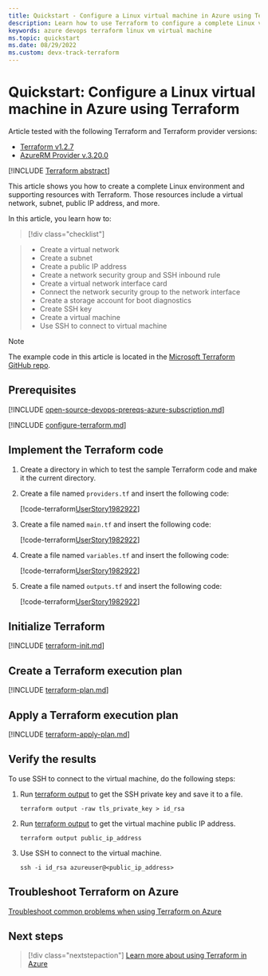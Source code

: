 ```yaml
---
title: Quickstart - Configure a Linux virtual machine in Azure using Terraform
description: Learn how to use Terraform to configure a complete Linux virtual machine environment in Azure.
keywords: azure devops terraform linux vm virtual machine
ms.topic: quickstart
ms.date: 08/29/2022
ms.custom: devx-track-terraform
---
```


# Quickstart: Configure a Linux virtual machine in Azure using Terraform

Article tested with the following Terraform and Terraform provider versions:

- [Terraform v1.2.7](https://releases.hashicorp.com/terraform/)
- [AzureRM Provider v.3.20.0](https://registry.terraform.io/providers/hashicorp/azurerm/latest/docs)

[!INCLUDE [Terraform abstract](./includes/abstract.md)]

This article shows you how to create a complete Linux environment and supporting resources with Terraform. Those resources include a virtual network, subnet, public IP address, and more.

In this article, you learn how to:
> [!div class="checklist"]

> * Create a virtual network
> * Create a subnet
> * Create a public IP address
> * Create a network security group and SSH inbound rule
> * Create a virtual network interface card
> * Connect the network security group to the network interface
> * Create a storage account for boot diagnostics
> * Create SSH key
> * Create a virtual machine
> * Use SSH to connect to virtual machine

> [!NOTE]
> The example code in this article is located in the [Microsoft Terraform GitHub repo](https://github.com/Azure/terraform/tree/master/quickstart/101-vm-with-infrastructure).

## Prerequisites

[!INCLUDE [open-source-devops-prereqs-azure-subscription.md](../includes/open-source-devops-prereqs-azure-subscription.md)]

[!INCLUDE [configure-terraform.md](includes/configure-terraform.md)]

## Implement the Terraform code

1. Create a directory in which to test the sample Terraform code and make it the current directory.

1. Create a file named `providers.tf` and insert the following code:

    [!code-terraform[UserStory1982922](../../terraform_samples/quickstart/101-vm-with-infrastructure/providers.tf)]

1. Create a file named `main.tf` and insert the following code:

    [!code-terraform[UserStory1982922](../../terraform_samples/quickstart/101-vm-with-infrastructure/main.tf)]

1. Create a file named `variables.tf` and insert the following code:

    [!code-terraform[UserStory1982922](../../terraform_samples/quickstart/101-vm-with-infrastructure/variables.tf)]

1. Create a file named `outputs.tf` and insert the following code:

    [!code-terraform[UserStory1982922](../../terraform_samples/quickstart/101-vm-with-infrastructure/outputs.tf)]

## Initialize Terraform

[!INCLUDE [terraform-init.md](includes/terraform-init.md)]

## Create a Terraform execution plan

[!INCLUDE [terraform-plan.md](includes/terraform-plan.md)]

## Apply a Terraform execution plan

[!INCLUDE [terraform-apply-plan.md](includes/terraform-apply-plan.md)]

## Verify the results

To use SSH to connect to the virtual machine, do the following steps:

1. Run [terraform output](https://www.terraform.io/cli/commands/output) to get the SSH private key and save it to a file.

    ```console
    terraform output -raw tls_private_key > id_rsa
    ```

1. Run [terraform output](https://www.terraform.io/cli/commands/output) to get the virtual machine public IP address.


    ```console
    terraform output public_ip_address
    ```

1. Use SSH to connect to the virtual machine.

    ```console
    ssh -i id_rsa azureuser@<public_ip_address>
    ```

## Troubleshoot Terraform on Azure

[Troubleshoot common problems when using Terraform on Azure](troubleshoot.md)

## Next steps

> [!div class="nextstepaction"]
> [Learn more about using Terraform in Azure](/azure/terraform)